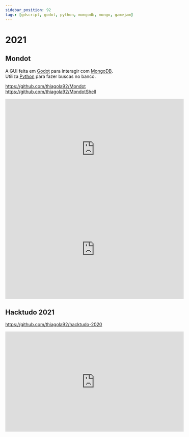 ```yaml
---
sidebar_position: 92
tags: [gdscript, godot, python, mongodb, mongo, gamejam]
---
```


# 2021

## Mondot

A GUI feita em [Godot](https://pt.wikipedia.org/wiki/Godot) para interagir com [MongoDB](https://en.wikipedia.org/wiki/MongoDB).  
Utiliza [Python](https://en.wikipedia.org/wiki/Python_(programming_language)) para fazer buscas no banco.  

https://github.com/thiagola92/Mondot  
https://github.com/thiagola92/MondotShell  

<iframe width="560" height="315" src="https://www.youtube.com/embed/OlV9N12_UxE" title="YouTube video player" frameborder="0" allow="accelerometer; autoplay; clipboard-write; encrypted-media; gyroscope; picture-in-picture; web-share" allowfullscreen></iframe>  

<iframe width="560" height="315" src="https://www.youtube.com/embed/egLWYajgJGg" title="YouTube video player" frameborder="0" allow="accelerometer; autoplay; clipboard-write; encrypted-media; gyroscope; picture-in-picture; web-share" allowfullscreen></iframe>  

## Hacktudo 2021

https://github.com/thiagola92/hacktudo-2020  

<iframe width="560" height="315" src="https://www.youtube.com/embed/LS86eiSOKOA" title="YouTube video player" frameborder="0" allow="accelerometer; autoplay; clipboard-write; encrypted-media; gyroscope; picture-in-picture; web-share" allowfullscreen></iframe>  